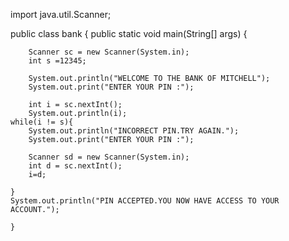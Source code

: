 import java.util.Scanner;

public class bank {
    public static void main(String[] args) {

    	Scanner sc = new Scanner(System.in);
    	int s =12345;

    	System.out.println("WELCOME TO THE BANK OF MITCHELL");
     	System.out.print("ENTER YOUR PIN :");

     	int i = sc.nextInt();
     	System.out.println(i);
    while(i != s){
    	System.out.println("INCORRECT PIN.TRY AGAIN.");
    	System.out.print("ENTER YOUR PIN :");

    	Scanner sd = new Scanner(System.in);
    	int d = sc.nextInt();
    	i=d;

    }
    System.out.println("PIN ACCEPTED.YOU NOW HAVE ACCESS TO YOUR ACCOUNT.");

    }